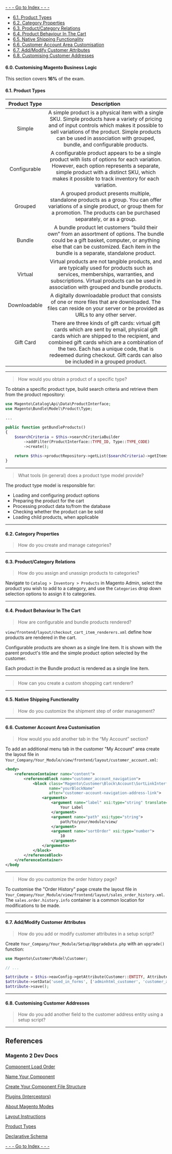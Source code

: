 [ - - -  Go to Index - - - ](/magento2-associate-developer-guide)

- [6.1. Product Types](#61-product-types)
- [6.2. Category Properties](#62-category-properties)
- [6.3. Product/Category Relations](#63-productcategory-relations)
- [6.4. Product Behaviour In The Cart](#64-product-behaviour-in-the-cart)
- [6.5. Native Shipping Functionality](#65-native-shipping-functionality)
- [6.6. Customer Account Area Customisation](#66-customer-account-area-customisation)
- [6.7. Add/Modify Customer Attributes](#67-addmodify-customer-attributes)
- [6.8. Customising Customer Addresses](#68-customising-customer-addresses)

#### 6.0. Customising Magento Business Logic
This section covers **16%** of the exam.

#### 6.1. Product Types

| Product Type | Description |
| :----------: | :---------: |
| Simple | A simple product is a physical item with a single SKU. Simple products have a variety of pricing and of input controls which makes it possible to sell variations of the product. Simple products can be used in association with grouped, bundle, and configurable products. |
| Configurable | A configurable product appears to be a single product with lists of options for each variation. However, each option represents a separate, simple product with a distinct SKU, which makes it possible to track inventory for each variation.  |
| Grouped | A grouped product presents multiple, standalone products as a group. You can offer variations of a single product, or group them for a promotion. The products can be purchased separately, or as a group. |
| Bundle | A bundle product let customers “build their own” from an assortment of options. The bundle could be a gift basket, computer, or anything else that can be customized. Each item in the bundle is a separate, standalone product. |
| Virtual | Virtual products are not tangible products, and are typically used for products such as services, memberships, warranties, and subscriptions. Virtual products can be used in association with grouped and bundle products. |
| Downloadable | A digitally downloadable product that consists of one or more files that are downloaded. The files can reside on your server or be provided as URLs to any other server. |
| Gift Card | There are three kinds of gift cards: virtual gift cards which are sent by email, physical gift cards which are shipped to the recipient, and combined gift cards which are a combination of the two. Each has a unique code, that is redeemed during checkout. Gift cards can also be included in a grouped product. |

---
> How would you obtain a product of a specific type? 

To obtain a specific product type, build search criteria and retrieve them from the product repository:
```PHP
use Magento\Catalog\Api\Data\ProductInterface;
use Magento\Bundle\Model\Product\Type;

...

public function getBundleProducts()
{
    $searchCriteria = $this->searchCriteriaBuilder
        ->addFilter(ProductInterface::TYPE_ID, Type::TYPE_CODE)
        ->create();
    
    return $this->productRepository->getList($searchCriteria)->getItems();
}
```

---
> What tools (in general) does a product type model provide?

The product type model is responsible for:
- Loading and configuring product options
- Preparing the product for the cart
- Processing product data to/from the database
- Checking whether the product can be sold
- Loading child products, when applicable

---
#### 6.2. Category Properties
> How do you create and manage categories?

---
#### 6.3. Product/Category Relations
> How do you assign and unassign products to categories?

Navigate to `Catalog > Inventory > Products` in Magento Admin, select the product you wish to add to a category, and use the `Categories` drop down selection options to assign it to categories.

---
#### 6.4. Product Behaviour In The Cart
> How are configurable and bundle products rendered?

`view/frontend/layout/checkout_cart_item_renderers.xml` define how products are rendered in the cart.

Configurable products are shown as a single line item. It is shown with the parent product's title and the simple product option selected by the customer.

Each product in the Bundle product is rendered as a single line item.

---
> How can you create a custom shopping cart renderer?

---
#### 6.5. Native Shipping Functionality
> How do you customize the shipment step of order management?

---
#### 6.6. Customer Account Area Customisation
> How would you add another tab in the “My Account” section?

To add an additional menu tab in the customer "My Account" area create the layout file in `Your_Company/Your_Module/view/frontend/layout/customer_account.xml`:
```XML
<body>
    <referenceContainer name="content">
        <referenceBlock name="customer_account_navigation">
            <block class="Magento\Customer\Block\Account\SortLinkInterface" 
                   name="yourBlockName"
                   after="customer-account-navigation-address-link">
                <arguments>
                    <argument name="label" xsi:type="string" translate="true">
                        Your Label
                    </argument>
                    <argument name="path" xsi:type="string">
                        path/to/your/module/view/
                    </argument>
                    <argument name="sortOrder" xsi:type="number">
                        10
                    </argument>
                </arguments>
            </block>
        </referenceBlock>
    </referenceContainer>
</body
```

---
> How do you customize the order history page?

To customise the "Order History" page create the layout file in `Your_Company/Your_Module/view/frontend/layout/sales_order_history.xml`. The `sales.order.history.info` container is a common location for modifications to be made.

---
#### 6.7. Add/Modify Customer Attributes
> How do you add or modify customer attributes in a setup script?

Create `Your_Company/Your_Module/Setup/UpgradeData.php` with an `upgrade()` function:
```PHP
use Magento\Customer\Model\Customer;

// ...

$attribute = $this->eavConfig->getAttribute(Customer::ENTITY, Attribute::CUSTOMER_PROMOTION_PREFERENCE);
$attribute->setData('used_in_forms', ['adminhtml_customer', 'customer_account_edit']);
$attribute->save();
```

---
#### 6.8. Customising Customer Addresses
> How do you add another field to the customer address entity using a setup script?

---
## References
### Magento 2 Dev Docs
[Component Load Order](https://devdocs.magento.com/guides/v2.3/extension-dev-guide/build/module-load-order.html)

[Name Your Component](https://devdocs.magento.com/guides/v2.3/extension-dev-guide/build/create_component.html)

[Create Your Component File Structure](https://devdocs.magento.com/guides/v2.3/extension-dev-guide/build/module-file-structure.html)

[Plugins (Interceptors)](https://devdocs.magento.com/guides/v2.3/extension-dev-guide/plugins.html)

[About Magento Modes](https://devdocs.magento.com/guides/v2.3/config-guide/bootstrap/magento-modes.html)

[Layout Instructions](https://devdocs.magento.com/guides/v2.3/frontend-dev-guide/layouts/xml-instructions.html)

[Product Types](https://docs.magento.com/m2/ee/user_guide/catalog/product-types.html)

[Declarative Schema](https://devdocs.magento.com/guides/v2.3/extension-dev-guide/declarative-schema/)

[ - - -  Go to Index - - - ](/magento2-associate-developer-guide)